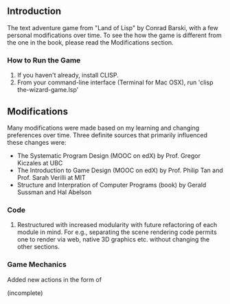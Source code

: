 ## Introduction
The text adventure game from "Land of Lisp" by Conrad Barski, with a few personal modifications over time. To see the how the game is different from the one in the book, please read the Modifications section.

### How to Run the Game
1. If you haven't already, install CLISP.
2. From your command-line interface (Terminal for Mac OSX), run 'clisp the-wizard-game.lsp'


## Modifications
Many modifications were made based on my learning and changing preferences over time. Three definite sources that primarily influenced these changes were: 
* The Systematic Program Design (MOOC on edX) by Prof. Gregor Kiczales at UBC
* The Introduction to Game Design (MOOC on edX) by Prof. Philip Tan and Prof. Sarah Verilli at MIT
* Structure and Interpration of Computer Programs (book) by Gerald Sussman and Hal Abelson

### Code
1. Restructured with increased modularity with future refactoring of each module in mind. For e.g., separating the scene rendering code permits one to render via web, native 3D graphics etc. without changing the other sections.

### Game Mechanics
Added new actions in the form of

(incomplete)
